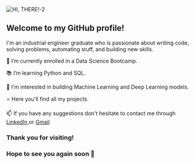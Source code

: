 ![HI, THERE!-2](https://user-images.githubusercontent.com/122131317/218291475-ceb429f8-4144-409e-8e49-54c3980c9c41.png)

## Welcome to my GitHub profile!

I'm an industrial engineer graduate who is passionate about writing code, solving problems, automating stuff, and building new skills.

🔭 I’m currently enrolled in a Data Science Bootcamp.

📚 I’m learning Python and SQL.

🧠 I'm interested in building Machine Learning and Deep Learning models.

⭐️ Here you'll find all my projects.

📫 If you have any suggestions don't hesitate to contact me through <a href="https://www.linkedin.com/in/martabuaf" target = "_blank"> LinkedIn </a> or <a href="mailto:martafb8888@gmail.com"> Gmail </a>

### Thank you for visiting! 
### Hope to see you again soon 🙂

<!--
**martabuaf/martabuaf** is a ✨ _special_ ✨ repository because its `README.md` (this file) appears on your GitHub profile.

Here are some ideas to get you started:

- 🔭 I’m currently working on ...
- 🌱 I’m currently learning ...
- 👯 I’m looking to collaborate on ...
- 🤔 I’m looking for help with ...
- 💬 Ask me about ...
- 📫 How to reach me: ...
- 😄 Pronouns: ...
- ⚡ Fun fact: ...
-->
